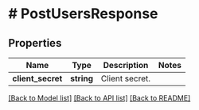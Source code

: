 # # PostUsersResponse

## Properties

Name | Type | Description | Notes
------------ | ------------- | ------------- | -------------
**client_secret** | **string** | Client secret. |

[[Back to Model list]](../../README.md#models) [[Back to API list]](../../README.md#endpoints) [[Back to README]](../../README.md)
